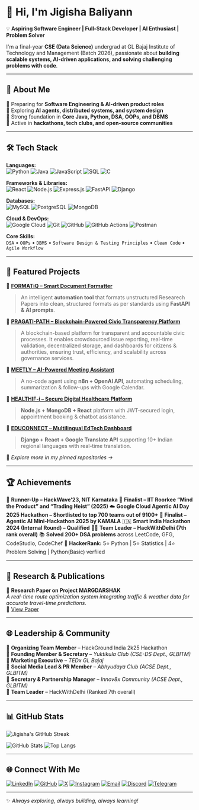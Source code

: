 # 👋 Hi, I'm Jigisha Baliyann  

💡 **Aspiring Software Engineer | Full-Stack Developer | AI Enthusiast | Problem Solver**  

I'm a final-year **CSE (Data Science)** undergrad at GL Bajaj Institute of Technology and Management (Batch 2026), passionate about **building scalable systems, AI-driven applications, and solving challenging problems with code**.  

---

## 🚀 About Me
🔭 Preparing for **Software Engineering & AI-driven product roles**  
🌱 Exploring **AI agents, distributed systems, and system design**  
🧩 Strong foundation in **Core Java, Python, DSA, OOPs, and DBMS**  
🤝 Active in **hackathons, tech clubs, and open-source communities**  

---

## 🛠️ Tech Stack  

**Languages:**  
![Python](https://img.shields.io/badge/Python-3776AB?logo=python&logoColor=white) ![Java](https://img.shields.io/badge/Java-ED8B00?logo=openjdk&logoColor=white) ![JavaScript](https://img.shields.io/badge/JavaScript-F7DF1E?logo=javascript&logoColor=black) ![SQL](https://img.shields.io/badge/SQL-003B57?logo=postgresql&logoColor=white) ![C](https://img.shields.io/badge/C-00599C?logo=c&logoColor=white)  

**Frameworks & Libraries:**  
![React](https://img.shields.io/badge/React-20232A?logo=react&logoColor=61DAFB) ![Node.js](https://img.shields.io/badge/Node.js-339933?logo=node.js&logoColor=white) ![Express.js](https://img.shields.io/badge/Express.js-000000?logo=express&logoColor=white) ![FastAPI](https://img.shields.io/badge/FastAPI-009688?logo=fastapi&logoColor=white) ![Django](https://img.shields.io/badge/Django-092E20?logo=django&logoColor=white)  

**Databases:**  
![MySQL](https://img.shields.io/badge/MySQL-4479A1?logo=mysql&logoColor=white) ![PostgreSQL](https://img.shields.io/badge/PostgreSQL-4169E1?logo=postgresql&logoColor=white) ![MongoDB](https://img.shields.io/badge/MongoDB-47A248?logo=mongodb&logoColor=white)  

**Cloud & DevOps:**  
![Google Cloud](https://img.shields.io/badge/Google%20Cloud-4285F4?logo=google-cloud&logoColor=white) ![Git](https://img.shields.io/badge/Git-F05032?logo=git&logoColor=white) ![GitHub](https://img.shields.io/badge/GitHub-181717?logo=github&logoColor=white) ![GitHub Actions](https://img.shields.io/badge/GitHub%20Actions-2088FF?logo=github-actions&logoColor=white) ![Postman](https://img.shields.io/badge/Postman-FF6C37?logo=postman&logoColor=white)  

**Core Skills:**  
`DSA` • `OOPs` • `DBMS` • `Software Design & Testing Principles` • `Clean Code` • `Agile Workflow`  

---

## 📂 Featured Projects

🔹 [**FORMATiQ – Smart Document Formatter**](https://github.com/Jigisha-Baliyann/Format-iQ)  
> An intelligent **automation tool** that formats unstructured Researech Papers into clean, structured formats as per standards using **FastAPI & AI prompts**.  

🔹 [**PRAGATI-PATH – Blockchain-Powered Civic Transparency Platform**](https://github.com/Jigisha-Baliyann/PragatiPath-)  
> A blockchain-based platform for transparent and accountable civic processes. It enables crowdsourced issue reporting, real-time validation, decentralized storage, and dashboards for citizens & authorities, ensuring trust, efficiency, and scalability across governance services.

🔹 [**MEETLY – AI-Powered Meeting Assistant**](https://github.com/Jigisha-Baliyann/Meetly)  
> A no-code agent using **n8n + OpenAI API**, automating scheduling, summarization & follow-ups with Google Calendar.  

🔹 [**HEALTHIF-i – Secure Digital Healthcare Platform**](https://github.com/suhanigoel24/Healthif-i)  
> **Node.js + MongoDB + React** platform with JWT-secured login, appointment booking & chatbot assistance.  

🔹 [**EDUCONNECT – Multilingual EdTech Dashboard**](https://github.com/GarbhitSh/educonnect)  
> **Django + React + Google Translate API** supporting 10+ Indian regional languages with real-time translation.  

📌 *Explore more in my pinned repositories →*  

---

## 🏆 Achievements
🥈 **Runner-Up – HackWave’23, NIT Karnataka**
🎯 **Finalist – IIT Roorkee “Mind the Product” and “Trading Heist” (2025)**
☁️ **Google Cloud Agentic AI Day 2025 Hackathon – Shortlisted to top 700 teams out of 9100+**
🤖 **Finalist – Agentic AI Mini-Hackathon 2025 by KAMALA**
🇮🇳 **Smart India Hackathon 2024 (Internal Round) – Qualified**
👩‍💻 **Team Leader – HackWithDelhi (7th rank overall)**
📚 **Solved 200+ DSA problems** across LeetCode, GFG, CodeStudio, CodeChef
🏅 **HackerRank:** 5⭐ Python | 5⭐ Statistics | 4⭐ Problem Solving | Python(Basic) verfiied

---

## 📑 Research & Publications
📝 **Research Paper on Project MARGDARSHAK**  
  *A real-time route optimization system integrating traffic & weather data for accurate travel-time predictions.*  
  🔗 [View Paper](https://docs.google.com/document/d/1KW2Ncmu5vWYoTYyFgTpvVK1l5yapUyfE/edit?usp=sharing&ouid=100386291535530767064&rtpof=true&sd=true)  

---

## 🌐 Leadership & Community
🎯 **Organizing Team Member** – HackGround India 2k25 Hackathon  
📘 **Founding Member & Secretary** – *Yuktikula Club (CSE-DS Dept., GLBITM)*  
📢 **Marketing Executive** – *TEDx GL Bajaj*  
📱 **Social Media Lead & PR Member** – *Abhyudaya Club (ACSE Dept., GLBITM)*  
🤝 **Secretary & Partnership Manager** – *Innov8x Community (ACSE Dept., GLBITM)*  
👥 **Team Leader** – HackWithDelhi (Ranked 7th overall)  

---

## 📊 GitHub Stats

![Jigisha's GitHub Streak](https://github-readme-streak-stats.herokuapp.com?user=Jigisha-Baliyann&theme=radical&hide_border=true)

![GitHub Stats](https://github-readme-stats.vercel.app/api?username=Jigisha-Baliyann&show_icons=true&theme=radical)  ![Top Langs](https://github-readme-stats.vercel.app/api/top-langs/?username=Jigisha-Baliyann&layout=compact&theme=radical)  

---

## 🌐 Connect With Me
[![LinkedIn](https://img.shields.io/badge/LinkedIn-blue?logo=linkedin&logoColor=white)](https://www.linkedin.com/in/jigisha-baliyann/) [![GitHub](https://img.shields.io/badge/GitHub-black?logo=github&logoColor=white)](https://github.com/Jigisha-Baliyann) [![X](https://img.shields.io/badge/Twitter-black?logo=x&logoColor=white)](https://x.com/JigishaBaliyann) [![Instagram](https://img.shields.io/badge/Instagram-E4405F?logo=instagram&logoColor=white)](https://www.instagram.com/j.baliyann/) [![Email](https://img.shields.io/badge/Email-D14836?logo=gmail&logoColor=white)](mailto:workspace.jigisha@gmail.com) [![Discord](https://img.shields.io/badge/Discord-5865F2?logo=discord&logoColor=white)](https://discord.com/users/1037566887405572197) [![Telegram](https://img.shields.io/badge/Telegram-26A5E4?logo=telegram&logoColor=white)](https://t.me/jigishabaliyann)  

---

✨ _Always exploring, always building, always learning!_
